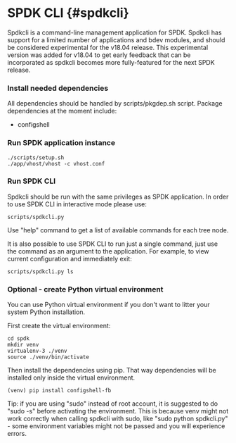 # SPDK CLI {#spdkcli}

Spdkcli is a command-line management application for SPDK.
Spdkcli has support for a limited number of applications and bdev modules,
and should be considered experimental for the v18.04 release.
This experimental version was added for v18.04 to get early feedback
that can be incorporated as spdkcli becomes more fully-featured
for the next SPDK release.

### Install needed dependencies

All dependencies should be handled by scripts/pkgdep.sh script.
Package dependencies at the moment include:

 - configshell

### Run SPDK application instance

~~~{.sh}
./scripts/setup.sh
./app/vhost/vhost -c vhost.conf
~~~

### Run SPDK CLI

Spdkcli should be run with the same privileges as SPDK application.
In order to use SPDK CLI in interactive mode please use:
~~~{.sh}
scripts/spdkcli.py
~~~
Use "help" command to get a list of available commands for each tree node.

It is also possible to use SPDK CLI to run just a single command,
just use the command as an argument to the application.
For example, to view current configuration and immediately exit:
 ~~~{.sh}
scripts/spdkcli.py ls
~~~

### Optional - create Python virtual environment

You can use Python virtual environment if you don't want to litter your
system Python installation.

First create the virtual environment:
~~~{.sh}
cd spdk
mkdir venv
virtualenv-3 ./venv
source ./venv/bin/activate
~~~

Then install the dependencies using pip. That way dependencies will be
installed only inside the virtual environment.
~~~{.sh}
(venv) pip install configshell-fb
~~~

Tip: if you are using "sudo" instead of root account, it is suggested to do
"sudo -s" before activating the environment. This is because venv might not work
correctly when calling spdkcli with sudo, like "sudo python spdkcli.py" -
some environment variables might not be passed and you will experience errors.
